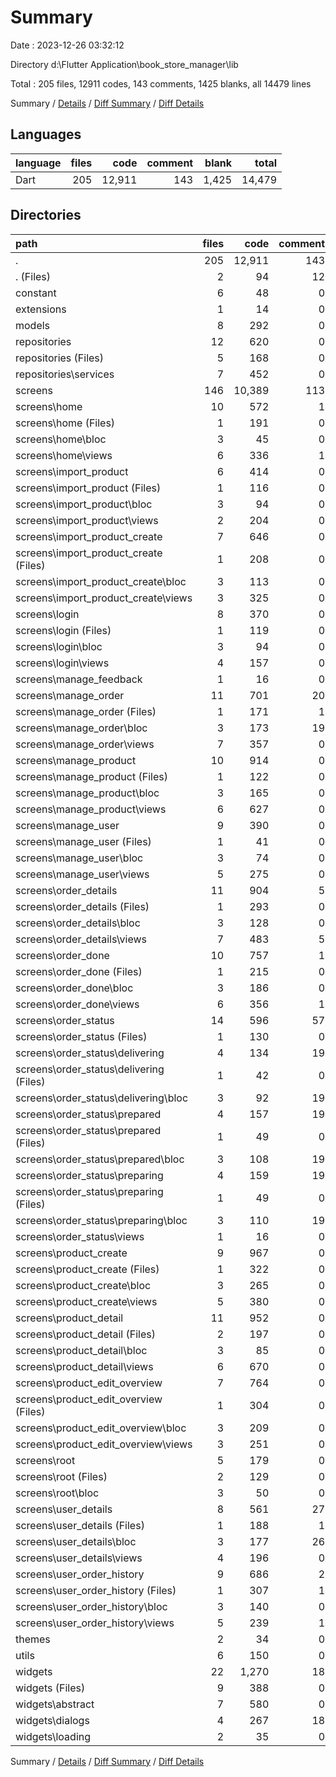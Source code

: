 # Summary

Date : 2023-12-26 03:32:12

Directory d:\\Flutter Application\\book_store_manager\\lib

Total : 205 files,  12911 codes, 143 comments, 1425 blanks, all 14479 lines

Summary / [Details](details.md) / [Diff Summary](diff.md) / [Diff Details](diff-details.md)

## Languages
| language | files | code | comment | blank | total |
| :--- | ---: | ---: | ---: | ---: | ---: |
| Dart | 205 | 12,911 | 143 | 1,425 | 14,479 |

## Directories
| path | files | code | comment | blank | total |
| :--- | ---: | ---: | ---: | ---: | ---: |
| . | 205 | 12,911 | 143 | 1,425 | 14,479 |
| . (Files) | 2 | 94 | 12 | 10 | 116 |
| constant | 6 | 48 | 0 | 11 | 59 |
| extensions | 1 | 14 | 0 | 3 | 17 |
| models | 8 | 292 | 0 | 41 | 333 |
| repositories | 12 | 620 | 0 | 142 | 762 |
| repositories (Files) | 5 | 168 | 0 | 50 | 218 |
| repositories\\services | 7 | 452 | 0 | 92 | 544 |
| screens | 146 | 10,389 | 113 | 1,073 | 11,575 |
| screens\\home | 10 | 572 | 1 | 44 | 617 |
| screens\\home (Files) | 1 | 191 | 0 | 3 | 194 |
| screens\\home\\bloc | 3 | 45 | 0 | 16 | 61 |
| screens\\home\\views | 6 | 336 | 1 | 25 | 362 |
| screens\\import_product | 6 | 414 | 0 | 41 | 455 |
| screens\\import_product (Files) | 1 | 116 | 0 | 6 | 122 |
| screens\\import_product\\bloc | 3 | 94 | 0 | 25 | 119 |
| screens\\import_product\\views | 2 | 204 | 0 | 10 | 214 |
| screens\\import_product_create | 7 | 646 | 0 | 59 | 705 |
| screens\\import_product_create (Files) | 1 | 208 | 0 | 8 | 216 |
| screens\\import_product_create\\bloc | 3 | 113 | 0 | 31 | 144 |
| screens\\import_product_create\\views | 3 | 325 | 0 | 20 | 345 |
| screens\\login | 8 | 370 | 0 | 45 | 415 |
| screens\\login (Files) | 1 | 119 | 0 | 4 | 123 |
| screens\\login\\bloc | 3 | 94 | 0 | 22 | 116 |
| screens\\login\\views | 4 | 157 | 0 | 19 | 176 |
| screens\\manage_feedback | 1 | 16 | 0 | 3 | 19 |
| screens\\manage_order | 11 | 701 | 20 | 81 | 802 |
| screens\\manage_order (Files) | 1 | 171 | 1 | 7 | 179 |
| screens\\manage_order\\bloc | 3 | 173 | 19 | 39 | 231 |
| screens\\manage_order\\views | 7 | 357 | 0 | 35 | 392 |
| screens\\manage_product | 10 | 914 | 0 | 71 | 985 |
| screens\\manage_product (Files) | 1 | 122 | 0 | 8 | 130 |
| screens\\manage_product\\bloc | 3 | 165 | 0 | 35 | 200 |
| screens\\manage_product\\views | 6 | 627 | 0 | 28 | 655 |
| screens\\manage_user | 9 | 390 | 0 | 49 | 439 |
| screens\\manage_user (Files) | 1 | 41 | 0 | 3 | 44 |
| screens\\manage_user\\bloc | 3 | 74 | 0 | 21 | 95 |
| screens\\manage_user\\views | 5 | 275 | 0 | 25 | 300 |
| screens\\order_details | 11 | 904 | 5 | 78 | 987 |
| screens\\order_details (Files) | 1 | 293 | 0 | 15 | 308 |
| screens\\order_details\\bloc | 3 | 128 | 0 | 33 | 161 |
| screens\\order_details\\views | 7 | 483 | 5 | 30 | 518 |
| screens\\order_done | 10 | 757 | 1 | 78 | 836 |
| screens\\order_done (Files) | 1 | 215 | 0 | 6 | 221 |
| screens\\order_done\\bloc | 3 | 186 | 0 | 40 | 226 |
| screens\\order_done\\views | 6 | 356 | 1 | 32 | 389 |
| screens\\order_status | 14 | 596 | 57 | 123 | 776 |
| screens\\order_status (Files) | 1 | 130 | 0 | 10 | 140 |
| screens\\order_status\\delivering | 4 | 134 | 19 | 35 | 188 |
| screens\\order_status\\delivering (Files) | 1 | 42 | 0 | 7 | 49 |
| screens\\order_status\\delivering\\bloc | 3 | 92 | 19 | 28 | 139 |
| screens\\order_status\\prepared | 4 | 157 | 19 | 37 | 213 |
| screens\\order_status\\prepared (Files) | 1 | 49 | 0 | 6 | 55 |
| screens\\order_status\\prepared\\bloc | 3 | 108 | 19 | 31 | 158 |
| screens\\order_status\\preparing | 4 | 159 | 19 | 37 | 215 |
| screens\\order_status\\preparing (Files) | 1 | 49 | 0 | 6 | 55 |
| screens\\order_status\\preparing\\bloc | 3 | 110 | 19 | 31 | 160 |
| screens\\order_status\\views | 1 | 16 | 0 | 4 | 20 |
| screens\\product_create | 9 | 967 | 0 | 94 | 1,061 |
| screens\\product_create (Files) | 1 | 322 | 0 | 7 | 329 |
| screens\\product_create\\bloc | 3 | 265 | 0 | 60 | 325 |
| screens\\product_create\\views | 5 | 380 | 0 | 27 | 407 |
| screens\\product_detail | 11 | 952 | 0 | 75 | 1,027 |
| screens\\product_detail (Files) | 2 | 197 | 0 | 16 | 213 |
| screens\\product_detail\\bloc | 3 | 85 | 0 | 22 | 107 |
| screens\\product_detail\\views | 6 | 670 | 0 | 37 | 707 |
| screens\\product_edit_overview | 7 | 764 | 0 | 80 | 844 |
| screens\\product_edit_overview (Files) | 1 | 304 | 0 | 16 | 320 |
| screens\\product_edit_overview\\bloc | 3 | 209 | 0 | 45 | 254 |
| screens\\product_edit_overview\\views | 3 | 251 | 0 | 19 | 270 |
| screens\\root | 5 | 179 | 0 | 28 | 207 |
| screens\\root (Files) | 2 | 129 | 0 | 11 | 140 |
| screens\\root\\bloc | 3 | 50 | 0 | 17 | 67 |
| screens\\user_details | 8 | 561 | 27 | 65 | 653 |
| screens\\user_details (Files) | 1 | 188 | 1 | 5 | 194 |
| screens\\user_details\\bloc | 3 | 177 | 26 | 45 | 248 |
| screens\\user_details\\views | 4 | 196 | 0 | 15 | 211 |
| screens\\user_order_history | 9 | 686 | 2 | 59 | 747 |
| screens\\user_order_history (Files) | 1 | 307 | 1 | 11 | 319 |
| screens\\user_order_history\\bloc | 3 | 140 | 0 | 27 | 167 |
| screens\\user_order_history\\views | 5 | 239 | 1 | 21 | 261 |
| themes | 2 | 34 | 0 | 8 | 42 |
| utils | 6 | 150 | 0 | 27 | 177 |
| widgets | 22 | 1,270 | 18 | 110 | 1,398 |
| widgets (Files) | 9 | 388 | 0 | 47 | 435 |
| widgets\\abstract | 7 | 580 | 0 | 40 | 620 |
| widgets\\dialogs | 4 | 267 | 18 | 16 | 301 |
| widgets\\loading | 2 | 35 | 0 | 7 | 42 |

Summary / [Details](details.md) / [Diff Summary](diff.md) / [Diff Details](diff-details.md)